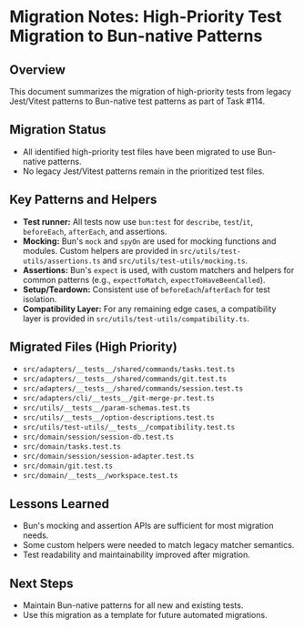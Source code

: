 # Migration Notes: High-Priority Test Migration to Bun-native Patterns

## Overview

This document summarizes the migration of high-priority tests from legacy Jest/Vitest patterns to Bun-native test patterns as part of Task #114.

## Migration Status

- All identified high-priority test files have been migrated to use Bun-native patterns.
- No legacy Jest/Vitest patterns remain in the prioritized test files.

## Key Patterns and Helpers

- **Test runner:** All tests now use `bun:test` for `describe`, `test`/`it`, `beforeEach`, `afterEach`, and assertions.
- **Mocking:** Bun's `mock` and `spyOn` are used for mocking functions and modules. Custom helpers are provided in `src/utils/test-utils/assertions.ts` and `src/utils/test-utils/mocking.ts`.
- **Assertions:** Bun's `expect` is used, with custom matchers and helpers for common patterns (e.g., `expectToMatch`, `expectToHaveBeenCalled`).
- **Setup/Teardown:** Consistent use of `beforeEach`/`afterEach` for test isolation.
- **Compatibility Layer:** For any remaining edge cases, a compatibility layer is provided in `src/utils/test-utils/compatibility.ts`.

## Migrated Files (High Priority)

- `src/adapters/__tests__/shared/commands/tasks.test.ts`
- `src/adapters/__tests__/shared/commands/git.test.ts`
- `src/adapters/__tests__/shared/commands/session.test.ts`
- `src/adapters/cli/__tests__/git-merge-pr.test.ts`
- `src/utils/__tests__/param-schemas.test.ts`
- `src/utils/__tests__/option-descriptions.test.ts`
- `src/utils/test-utils/__tests__/compatibility.test.ts`
- `src/domain/session/session-db.test.ts`
- `src/domain/tasks.test.ts`
- `src/domain/session/session-adapter.test.ts`
- `src/domain/git.test.ts`
- `src/domain/__tests__/workspace.test.ts`

## Lessons Learned

- Bun's mocking and assertion APIs are sufficient for most migration needs.
- Some custom helpers were needed to match legacy matcher semantics.
- Test readability and maintainability improved after migration.

## Next Steps

- Maintain Bun-native patterns for all new and existing tests.
- Use this migration as a template for future automated migrations.
